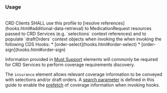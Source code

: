 <!--- Text entered into this file will appear at the top of the profiles page before the Formal Views of the profile content. -->

### Usage
<br/>
CRD Clients SHALL use this profile to [resolve references](hooks.html#additional-data-retrieval) to MedicationRequest resources passed to CRD Services (e.g. `selections` context references) and to populate `draftOrders` context objects when invoking the when invoking the following CDS Hooks:
* [order-select](hooks.html#order-select)
* [order-sign](hooks.html#order-sign)

Information provided in [Must Support]({{site.data.fhir.path}}profiling.html#mustsupport) elements will commonly be required for CRD Services to perform coverage requirements discovery.

The `insurance` element allows relevant coverage information to be conveyed with selections and/or draft orders.  A [search parameter](SearchParameter-medicationrequest-insurance.html) is defined in this guide to enable the [prefetch](hooks.html#prefetch) of coverage information when invoking hooks.
<br/>
